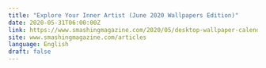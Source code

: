 ```yaml
---
title: "Explore Your Inner Artist (June 2020 Wallpapers Edition)"
date: 2020-05-31T06:00:00Z
link: https://www.smashingmagazine.com/2020/05/desktop-wallpaper-calendars-june-2020/?utm_medium=RSS&utm_source=news.12bit.vn
site: www.smashingmagazine.com/articles
language: English
draft: false
---
```

